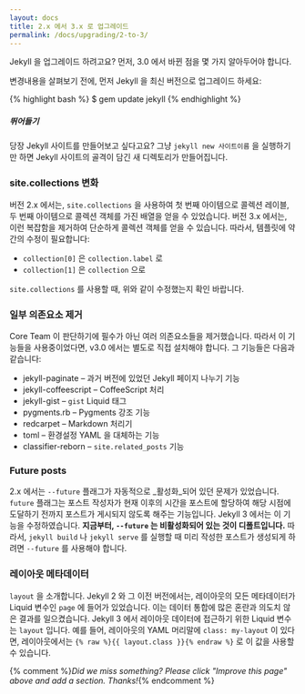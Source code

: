 ```yaml
---
layout: docs
title: 2.x 에서 3.x 로 업그레이드
permalink: /docs/upgrading/2-to-3/
---
```


Jekyll 을 업그레이드 하려고요? 먼저, 3.0 에서 바뀐 점을 몇 가지 알아두어야
합니다.

변경내용을 살펴보기 전에, 먼저 Jekyll 을 최신 버전으로 업그레이드 하세요:

{% highlight bash %}
$ gem update jekyll
{% endhighlight %}

<div class="note feature">
  <h5 markdown="1">뛰어들기</h5>
  <p markdown="1">당장 Jekyll 사이트를 만들어보고 싶다고요? 그냥
   <code>jekyll new 사이트이름</code> 을 실행하기만 하면 Jekyll 사이트의 골격이
   담긴 새 디렉토리가 만들어집니다.</p>
</div>

### site.collections 변화

버전 2.x 에서는, `site.collections` 을 사용하여 첫 번째 아이템으로 콜렉션
레이블, 두 번째 아이템으로 콜렉션 객체를 가진 배열을 얻을 수 있었습니다. 버전
3.x 에서는, 이런 복잡함을 제거하여 단순하게 콜렉션 객체를 얻을 수 있습니다.
따라서, 템플릿에 약간의 수정이 필요합니다:

- `collection[0]` 은 `collection.label` 로
- `collection[1]` 은 `collection` 으로

`site.collections` 를 사용할 때, 위와 같이 수정했는지 확인 바랍니다.

### 일부 의존요소 제거

Core Team 이 판단하기에 필수가 아닌 여러 의존요소들을 제거했습니다. 따라서 이 기능들을 사용중이었다면, v3.0 에서는 별도로 직접 설치해야 합니다. 그 기능들은 다음과 같습니다:

- jekyll-paginate – 과거 버전에 있었던 Jekyll 페이지 나누기 기능
- jekyll-coffeescript – CoffeeScript 처리
- jekyll-gist – `gist` Liquid 태그
- pygments.rb – Pygments 강조 기능
- redcarpet – Markdown 처리기
- toml – 환경설정 YAML 을 대체하는 기능
- classifier-reborn – `site.related_posts` 기능

### Future posts

2.x 에서는 `--future` 플래그가 자동적으로 _활성화_되어 있던 문제가 있었습니다.
`future` 플래그는 포스트 작성자가 현재 이후의 시간을 포스트에 할당하여 해당
시점에 도달하기 전까지 포스트가 게시되지 않도록 해주는 기능입니다. Jekyll 3
에서는 이 기능을 수정하였습니다. **지금부터, `--future` 는 비활성화되어 있는
것이 디폴트입니다.** 따라서, `jekyll build` 나 `jekyll serve` 를 실행할 때 미리
작성한 포스트가 생성되게 하려면 `--future` 를 사용해야 합니다.

### 레이아웃 메타데이터

`layout` 을 소개합니다. Jekyll 2 와 그 이전 버전에서는, 레이아웃의 모든 메타데이터가
Liquid 변수인 `page` 에 들어가 있었습니다. 이는 데이터 통합에 많은 혼란과 의도치 않은 결과를
일으켰습니다. Jekyll 3 에서 레이아웃 데이터에 접근하기 위한 Liquid 변수는 `layout` 입니다.
예를 들어, 레이아웃의 YAML 머리말에 `class: my-layout` 이 있다면, 레이아웃에서는
`{% raw %}{{ layout.class }}{% endraw %}` 로 이 값을 사용할 수 있습니다.

{% comment %}_Did we miss something? Please click "Improve this page" above and add a section. Thanks!_{% endcomment %}
